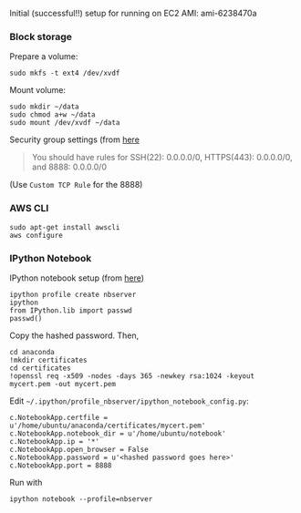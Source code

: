 Initial (successful!!) setup for running on EC2 AMI: 
ami-6238470a

### Block storage

Prepare a volume:

    sudo mkfs -t ext4 /dev/xvdf

Mount volume:

    sudo mkdir ~/data
    sudo chmod a+w ~/data
    sudo mount /dev/xvdf ~/data

Security group settings (from [here](https://gist.github.com/iamatypeofwalrus/5183133)

> You should have rules for SSH(22): 0.0.0.0/0, HTTPS(443): 0.0.0.0/0, and 8888: 0.0.0.0/0

(Use `Custom TCP Rule` for the 8888)


### AWS CLI

    sudo apt-get install awscli
    aws configure

### IPython Notebook

IPython notebook setup (from 
[here](http://ipython.org/ipython-doc/dev/notebook/public_server.html#running-a-public-notebook-server))

    ipython profile create nbserver
    ipython
    from IPython.lib import passwd
    passwd()

Copy the hashed password. Then, 

    cd anaconda
    !mkdir certificates
    cd certificates
    !openssl req -x509 -nodes -days 365 -newkey rsa:1024 -keyout mycert.pem -out mycert.pem

Edit `~/.ipython/profile_nbserver/ipython_notebook_config.py`:
    
    c.NotebookApp.certfile = u'/home/ubuntu/anaconda/certificates/mycert.pem'
    c.NotebookApp.notebook_dir = u'/home/ubuntu/notebook'
    c.NotebookApp.ip = '*'
    c.NotebookApp.open_browser = False
    c.NotebookApp.password = u'<hashed password goes here>'
    c.NotebookApp.port = 8888

Run with

    ipython notebook --profile=nbserver
